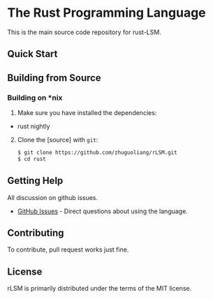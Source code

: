 # The Rust Programming Language

This is the main source code repository for rust-LSM. 

## Quick Start
[quick-start]: #quick-start

## Building from Source
[building-from-source]: #building-from-source

### Building on *nix
1. Make sure you have installed the dependencies:

 * rust nightly

2. Clone the [source] with `git`:

   ```sh
   $ git clone https://github.com/zhuguoliang/rLSM.git
   $ cd rust
   ```

## Getting Help
[getting-help]: #getting-help

All discussion on github issues.

* [GitHub Issues] - Direct questions about using the language.

[GitHub Issues]: https://github.com/zhuguoliang/rLSM/issues

## Contributing

To contribute, pull request works just fine.

## License
[license]: #license

rLSM is primarily distributed under the terms of the MIT license.
